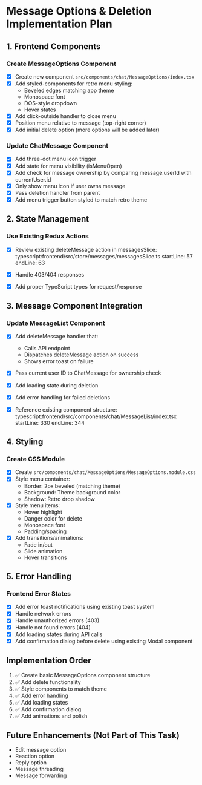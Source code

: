# Message Options & Deletion Implementation Plan

## 1. Frontend Components

### Create MessageOptions Component
- [x] Create new component `src/components/chat/MessageOptions/index.tsx`
- [x] Add styled-components for retro menu styling:
  - Beveled edges matching app theme
  - Monospace font
  - DOS-style dropdown
  - Hover states
- [x] Add click-outside handler to close menu
- [x] Position menu relative to message (top-right corner)
- [x] Add initial delete option (more options will be added later)

### Update ChatMessage Component
- [x] Add three-dot menu icon trigger
- [x] Add state for menu visibility (isMenuOpen)
- [x] Add check for message ownership by comparing message.userId with currentUser.id
- [x] Only show menu icon if user owns message
- [x] Pass deletion handler from parent
- [x] Add menu trigger button styled to match retro theme

## 2. State Management

### Use Existing Redux Actions
- [x] Review existing deleteMessage action in messagesSlice:
typescript:frontend/src/store/messages/messagesSlice.ts
startLine: 57
endLine: 63

- [x] Handle 403/404 responses
- [x] Add proper TypeScript types for request/response

## 3. Message Component Integration

### Update MessageList Component
- [x] Add deleteMessage handler that:
  - Calls API endpoint
  - Dispatches deleteMessage action on success
  - Shows error toast on failure
- [x] Pass current user ID to ChatMessage for ownership check
- [x] Add loading state during deletion
- [x] Add error handling for failed deletions
- [x] Reference existing component structure:
typescript:frontend/src/components/chat/MessageList/index.tsx
startLine: 330
endLine: 344


## 4. Styling

### Create CSS Module
- [x] Create `src/components/chat/MessageOptions/MessageOptions.module.css`
- [x] Style menu container:
  - Border: 2px beveled (matching theme)
  - Background: Theme background color
  - Shadow: Retro drop shadow
- [x] Style menu items:
  - Hover highlight
  - Danger color for delete
  - Monospace font
  - Padding/spacing
- [x] Add transitions/animations:
  - Fade in/out
  - Slide animation
  - Hover transitions

## 5. Error Handling

### Frontend Error States
- [x] Add error toast notifications using existing toast system
- [x] Handle network errors
- [x] Handle unauthorized errors (403)
- [x] Handle not found errors (404)
- [x] Add loading states during API calls
- [x] Add confirmation dialog before delete using existing Modal component

## Implementation Order
1. ✅ Create basic MessageOptions component structure
2. ✅ Add delete functionality
3. ✅ Style components to match theme
4. ✅ Add error handling
5. ✅ Add loading states
6. ✅ Add confirmation dialog
7. ✅ Add animations and polish

## Future Enhancements (Not Part of This Task)
- Edit message option
- Reaction option
- Reply option
- Message threading
- Message forwarding